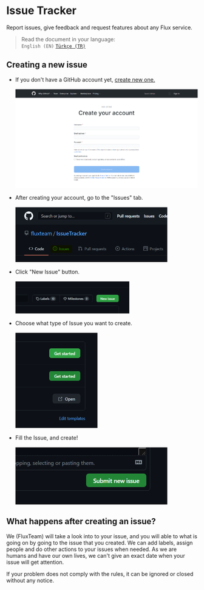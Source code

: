 # Issue Tracker
Report issues, give feedback and request features about any Flux service.

> Read the document in your language:<br>
> `English (EN)` [`Türkçe (TR)`](https://github.com/fluxteam/IssueTracker/blob/main/README_TR.md)

## Creating a new issue

* If you don't have a GitHub account yet, <a href="https://github.com/join" target="_blank">create new one.</a><br><br>
  <img src="assets/github_signup.png" width="800">

* After creating your account, go to the "Issues" tab.<br><br>
  <img src="assets/github_issues.png" width="400">

* Click "New Issue" button.<br><br>
  <img src="assets/github_new_issue.png" width="300">

* Choose what type of Issue you want to create.<br><br>
  <img src="assets/github_select_template.png" height="250">

* Fill the Issue, and create!<br><br>
  <img src="assets/github_submit_issue.png" width="400">
  
## What happens after creating an issue?

We (FluxTeam) will take a look into to your issue, and you will able to what is going on by going to the issue that you created. We can add labels, assign people and do other actions to your issues when needed. As we are humans and have our own lives, we can't give an exact date when your issue will get attention.

If your problem does not comply with the rules, it can be ignored or closed without any notice. 
